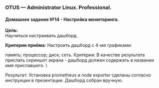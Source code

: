 ### **OTUS — Administrator Linux. Professional.**  
#### **Домашнее задание №14 - Настройка мониторинга.**

**Цель:**  
Научиться настраивать дашборд.


**Критерии приёма:**
Настроить дашборд с 4-мя графиками:

память;
процессор;
диск;
сеть.
Критерии:
В качестве результата прислать скриншот экрана - дашборд должен содержать в названии имя приславшего. \

Результат:
Установка prometheus и node exporter сделаны согласно инструкции в презентации.
Дашборд собран вручную.

